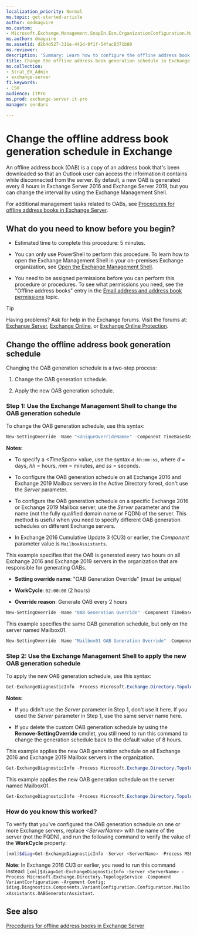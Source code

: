 ```yaml
---
localization_priority: Normal
ms.topic: get-started-article
author: msdmaguire
ms.custom:
- Microsoft.Exchange.Management.SnapIn.Esm.OrganizationConfiguration.Mailbox.OfflineAddressBookGeneralPage
ms.author: dmaguire
ms.assetid: d2b4d527-311e-442d-9f1f-54fac8371b80
ms.reviewer: 
description: 'Summary: Learn how to configure the offline address book (OAB) update interval in Exchange Server 2016 or Exchange Server 2019.'
title: Change the offline address book generation schedule in Exchange
ms.collection:
- Strat_EX_Admin
- exchange-server
f1.keywords:
- CSH
audience: ITPro
ms.prod: exchange-server-it-pro
manager: serdars

---
```


# Change the offline address book generation schedule in Exchange

An offline address book (OAB) is a copy of an address book that's been downloaded so that an Outlook user can access the information it contains while disconnected from the server. By default, a new OAB is generated every 8 hours in Exchange Server 2016 and Exchange Server 2019, but you can change the interval by using the Exchange Management Shell.

For additional management tasks related to OABs, see [Procedures for offline address books in Exchange Server](../../email-addresses-and-address-books/offline-address-books/oab-procedures.md).

## What do you need to know before you begin?

- Estimated time to complete this procedure: 5 minutes.

- You can only use PowerShell to perform this procedure. To learn how to open the Exchange Management Shell in your on-premises Exchange organization, see [Open the Exchange Management Shell](https://docs.microsoft.com/powershell/exchange/open-the-exchange-management-shell).

- You need to be assigned permissions before you can perform this procedure or procedures. To see what permissions you need, see the "Offline address books" entry in the [Email address and address book permissions](../../permissions/feature-permissions/address-book-permissions.md) topic.

> [!TIP]
> Having problems? Ask for help in the Exchange forums. Visit the forums at: [Exchange Server](https://go.microsoft.com/fwlink/p/?linkId=60612), [Exchange Online](https://go.microsoft.com/fwlink/p/?linkId=267542), or [Exchange Online Protection](https://go.microsoft.com/fwlink/p/?linkId=285351).

## Change the offline address book generation schedule

Changing the OAB generation schedule is a two-step process:

1. Change the OAB generation schedule.

2. Apply the new OAB generation schedule.

### Step 1: Use the Exchange Management Shell to change the OAB generation schedule

To change the OAB generation schedule, use this syntax:

```powershell
New-SettingOverride -Name "<UniqueOverrideName>" -Component TimeBasedAssistants -Section OABGeneratorAssistant -Parameters @("WorkCycle=<Timespan>") -Reason "<DescriptiveReason>" [-Server <ServerName>]
```

 **Notes:**

- To specify a _\<TimeSpan\>_ value, use the syntax `d.hh:mm:ss`, where _d_ = days, _hh_ = hours, _mm_ = minutes, and _ss_ = seconds.

- To configure the OAB generation schedule on all Exchange 2016 and Exchange 2019 Mailbox servers in the Active Directory forest, don't use the _Server_ parameter.

- To configure the OAB generation schedule on a specific Exchange 2016 or Exchange 2019 Mailbox server, use the _Server_ parameter and the name (not the fully qualified domain name or FQDN) of the server. This method is useful when you need to specify different OAB generation schedules on different Exchange servers.

- In Exchange 2016 Cumulative Update 3 (CU3) or earlier, the _Component_ parameter value is `MailboxAssistants`.

This example specifies that the OAB is generated every two hours on all Exchange 2016 and Exchange 2019 servers in the organization that are responsible for generating OABs.

- **Setting override name**: "OAB Generation Override" (must be unique)

- **WorkCycle**: `02:00:00` (2 hours)

- **Override reason**: Generate OAB every 2 hours

```powershell
New-SettingOverride -Name "OAB Generation Override" -Component TimeBasedAssistants -Section OABGeneratorAssistant -Parameters @("WorkCycle=02:00:00") -Reason "Generate OAB every 2 hours"
```

This example specifies the same OAB generation schedule, but only on the server named Mailbox01.

```powershell
New-SettingOverride -Name "Mailbox01 OAB Generation Override" -Component TimeBasedAssistants -Section OABGeneratorAssistant -Parameters @("WorkCycle=02:00:00") -Reason "Generate OAB every 2 hours" -Server Mailbox01
```

### Step 2: Use the Exchange Management Shell to apply the new OAB generation schedule

To apply the new OAB generation schedule, use this syntax:

```powershell
Get-ExchangeDiagnosticInfo -Process Microsoft.Exchange.Directory.TopologyService -Component VariantConfiguration -Argument Refresh [-Server <ServerName>]
```

 **Notes:**

- If you didn't use the _Server_ parameter in Step 1, don't use it here. If you used the _Server_ parameter in Step 1, use the same server name here.

- If you delete the custom OAB generation schedule by using the **Remove-SettingOverride** cmdlet, you still need to run this command to change the generation schedule back to the default value of 8 hours.

This example applies the new OAB generation schedule on all Exchange 2016 and Exchange 2019 Mailbox servers in the organization.

```powershell
Get-ExchangeDiagnosticInfo -Process Microsoft.Exchange.Directory.TopologyService -Component VariantConfiguration -Argument Refresh
```

This example applies the new OAB generation schedule on the server named Mailbox01.

```powershell
Get-ExchangeDiagnosticInfo -Process Microsoft.Exchange.Directory.TopologyService -Component VariantConfiguration -Argument Refresh -Server Mailbox01
```

### How do you know this worked?

To verify that you've configured the OAB generation schedule on one or more Exchange servers, replace _\<ServerName\>_ with the name of the server (not the FQDN), and run the following command to verify the value of the **WorkCycle** property:

```powershell
[xml]$diag=Get-ExchangeDiagnosticInfo -Server <ServerName> -Process MSExchangeMailboxAssistants -Component VariantConfiguration -Argument "Config,Component=TimeBasedAssistants"; $diag.Diagnostics.Components.VariantConfiguration.Configuration.TimeBasedAssistants.OABGeneratorAssistant
```

 **Note**: In Exchange 2016 CU3 or earlier, you need to run this command instead: `[xml]$diag=Get-ExchangeDiagnosticInfo -Server <ServerName> -Process Microsoft.Exchange.Directory.TopologyService -Component VariantConfiguration -Argument Config; $diag.Diagnostics.Components.VariantConfiguration.Configuration.MailboxAssistants.OABGeneratorAssistant`.

## See also

[Procedures for offline address books in Exchange Server](../../email-addresses-and-address-books/offline-address-books/oab-procedures.md)
